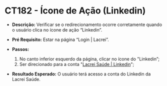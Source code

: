 # CT182 - Ícone de Ação (Linkedin)

- **Descrição:** Verificar se o redirecionamento ocorre corretamente quando o usuário clica no ícone de ação “Linkedin”.

- **Pré Requisito:** Estar na página “Login | Lacrei”.

- **Passos:**
    1. No canto inferior esquerdo da página, clicar no ícone do "Linkedin”;
    2. Ser direcionado para a conta "[Lacrei Saúde | Linkedin](https://www.linkedin.com/company/lacrei-saude/)";
    
- **Resultado Esperado:** O usuário terá acesso a conta do Linkedin da Lacrei Saúde.